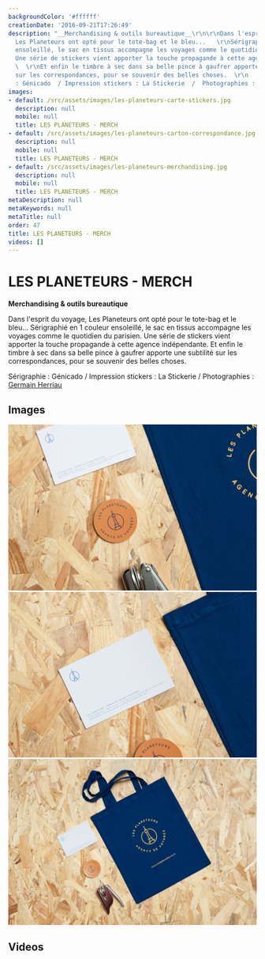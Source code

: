 ```yaml
---
backgroundColor: '#ffffff'
creationDate: '2016-09-21T17:26:49'
description: "__Merchandising & outils bureautique__\r\n\r\nDans l'esprit du voyage,
  Les Planeteurs ont opté pour le tote-bag et le bleu...   \r\nSérigraphié en 1 couleur
  ensoleillé, le sac en tissus accompagne les voyages comme le quotidien du parisien.
  Une série de stickers vient apporter la touche propagande à cette agence indépendante.
  \  \r\nEt enfin le timbre à sec dans sa belle pince à gaufrer apporte une subtilité
  sur les correspondances, pour se souvenir des belles choses.  \r\n    \r\nSérigraphie
  : Génicado  / Impression stickers : La Stickerie  /  Photographies : [Germain Herriau](http://www.germainherriau.com)"
images:
- default: /src/assets/images/les-planeteurs-carte-stickers.jpg
  description: null
  mobile: null
  title: LES PLANETEURS - MERCH
- default: /src/assets/images/les-planeteurs-carton-correspondance.jpg
  description: null
  mobile: null
  title: LES PLANETEURS - MERCH
- default: /src/assets/images/les-planeteurs-merchandising.jpg
  description: null
  mobile: null
  title: LES PLANETEURS - MERCH
metaDescription: null
metaKeywords: null
metaTitle: null
order: 47
title: LES PLANETEURS - MERCH
videos: []
---
```


# LES PLANETEURS - MERCH

__Merchandising & outils bureautique__

Dans l'esprit du voyage, Les Planeteurs ont opté pour le tote-bag et le bleu...
Sérigraphié en 1 couleur ensoleillé, le sac en tissus accompagne les voyages comme le quotidien du parisien. Une série de stickers vient apporter la touche propagande à cette agence indépendante.
Et enfin le timbre à sec dans sa belle pince à gaufrer apporte une subtilité sur les correspondances, pour se souvenir des belles choses.

Sérigraphie : Génicado  / Impression stickers : La Stickerie  /  Photographies : [Germain Herriau](http://www.germainherriau.com)

## Images

![LES PLANETEURS - MERCH](/src/assets/images/les-planeteurs-carte-stickers.jpg)
![LES PLANETEURS - MERCH](/src/assets/images/les-planeteurs-carton-correspondance.jpg)
![LES PLANETEURS - MERCH](/src/assets/images/les-planeteurs-merchandising.jpg)

## Videos
